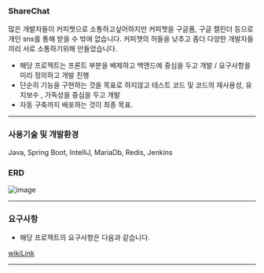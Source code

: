
### ShareChat
많은 개발자들이 커피챗으로 소통하고싶어하지만 커피챗을 구글폼, 구글 캘린더 등으로 개인 sns를 통해 받을 수 밖에 없습니다. 커피챗의 허들을 낮추고 좀더 다양한 개발자들끼리 서로 소통하기위해 만들었습니다.
* 해당 프로젝트는 프론트 부분을 배제하고 백엔드에 중심을 두고 개발 / 요구사항을 미리 정의하고 개발 진행
* 단순히 기능을 구현하는 것을 목표로 하지않고 테스트 코드 및 코드의 재사용성, 유지보수 , 가독성을 중심을 두고 개발
* 자동 구축까지 배포하는 것이 최종 목표.
---

### 사용기술 및 개발환경
Java, Spring Boot, IntelliJ, MariaDb, Redis, Jenkins 

### ERD
![image](https://github.com/leemanbokgoo/shareChat/assets/123913164/37120677-3652-4db1-a45d-c15fa0c4a52f)

---


### 요구사항

* 해당 프로젝트의 요구사항은 다음과 같습니다.

[wikiLink](https://github.com/leemanbokgoo/shareChat/wiki)


---


